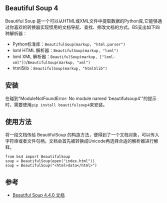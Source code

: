 ## Beautiful Soup 4

Beautiful Soup 是一个可以从HTML或XML文件中提取数据的Python库,它能够通过你喜欢的转换器实现惯用的文档导航、查找、修改文档的方式。BS支出如下四种解析器：

- Python标准库：`BeautifulSoup(markup, "html.parser")`
- lxml HTML 解析器：`BeautifulSoup(markup, "lxml")`
- lxml XML 解析器：`BeautifulSoup(markup, ["lxml-xml"])`/`BeautifulSoup(markup, "xml")`
- html5lib：`BeautifulSoup(markup, "html5lib")`


## 安装

在碰到“ModuleNotFoundError: No module named 'beautifulsoup4'”的提示时，需要使用`pip install beautifulsoup4`来安装。


## 使用方法

将一段文档传给 BeautifulSoup 的构造方法，便得到了一个文档对象，可以传入字符串或者文件句柄。文档会首先被转换成Unicode再选择合适的解析器进行解释。

```
from bs4 import BeautifulSoup
soup = BeautifulSoup(open("index.html"))
soup = BeautifulSoup("<html>data</html>")
```


## 参考

- [Beautiful Soup 4.4.0 文档](https://beautifulsoup.readthedocs.io/zh_CN/v4.4.0/)
